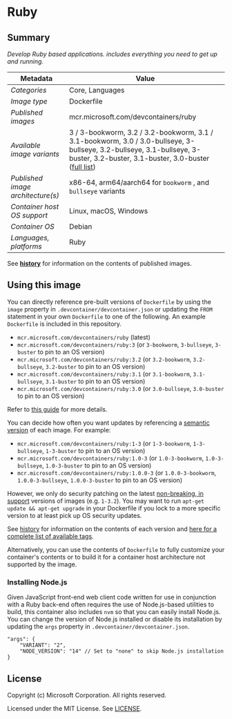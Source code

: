# Ruby

## Summary

*Develop Ruby based applications. includes everything you need to get up and running.*

| Metadata | Value |  
|----------|-------|
| *Categories* | Core, Languages |
| *Image type* | Dockerfile |
| *Published images* | mcr.microsoft.com/devcontainers/ruby |
| *Available image variants* | 3 / 3-bookworm, 3.2 / 3.2-bookworm, 3.1 / 3.1-bookworm, 3.0 / 3.0-bullseye, 3-bullseye, 3.2-bullseye, 3.1-bullseye, 3-buster, 3.2-buster, 3.1-buster, 3.0-buster ([full list](https://mcr.microsoft.com/v2/devcontainers/ruby/tags/list)) |
| *Published image architecture(s)* | x86-64, arm64/aarch64 for `bookworm` , and `bullseye` variants |
| *Container host OS support* | Linux, macOS, Windows |
| *Container OS* | Debian |
| *Languages, platforms* | Ruby |

See **[history](history)** for information on the contents of published images.

## Using this image

You can directly reference pre-built versions of `Dockerfile` by using the `image` property in `.devcontainer/devcontainer.json` or updating the `FROM` statement in your own  `Dockerfile` to one of the following. An example `Dockerfile` is included in this repository.

- `mcr.microsoft.com/devcontainers/ruby`     (latest)
- `mcr.microsoft.com/devcontainers/ruby:3`   (or `3-bookworm`, `3-bullseye`, `3-buster` to pin to an OS version)
- `mcr.microsoft.com/devcontainers/ruby:3.2` (or `3.2-bookworm`, `3.2-bullseye`, `3.2-buster` to pin to an OS version)
- `mcr.microsoft.com/devcontainers/ruby:3.1` (or `3.1-bookworm`, `3.1-bullseye`, `3.1-buster` to pin to an OS version)
- `mcr.microsoft.com/devcontainers/ruby:3.0` (or `3.0-bullseye`, `3.0-buster` to pin to an OS version)

Refer to [this guide](https://containers.dev/guide/dockerfile) for more details.

You can decide how often you want updates by referencing a [semantic version](https://semver.org/) of each image. For example:

- `mcr.microsoft.com/devcontainers/ruby:1-3`     (or `1-3-bookworm`, `1-3-bullseye`, `1-3-buster` to pin to an OS version)
- `mcr.microsoft.com/devcontainers/ruby:1.0-3`   (or `1.0-3-bookworm`, `1.0-3-bullseye`, `1.0-3-buster` to pin to an OS version)
- `mcr.microsoft.com/devcontainers/ruby:1.0.0-3` (or `1.0.0-3-bookworm`, `1.0.0-3-bullseye`, `1.0.0-3-buster` to pin to an OS version)

However, we only do security patching on the latest [non-breaking, in support](https://github.com/devcontainers/images/issues/90) versions of images (e.g. `1-3.2`). You may want to run `apt-get update && apt-get upgrade` in your Dockerfile if you lock to a more specific version to at least pick up OS security updates.

See [history](history) for information on the contents of each version and [here for a complete list of available tags](https://mcr.microsoft.com/v2/devcontainers/ruby/tags/list).

Alternatively, you can use the contents of `Dockerfile` to fully customize your container's contents or to build it for a container host architecture not supported by the image.

### Installing Node.js

Given JavaScript front-end web client code written for use in conjunction with a Ruby back-end often requires the use of Node.js-based utilities to build, this container also includes `nvm` so that you can easily install Node.js. You can change the version of Node.js installed or disable its installation by updating the `args` property in `.devcontainer/devcontainer.json`.

```jsonc
"args": {
    "VARIANT": "2",
    "NODE_VERSION": "14" // Set to "none" to skip Node.js installation
}
```

## License

Copyright (c) Microsoft Corporation. All rights reserved.

Licensed under the MIT License. See [LICENSE](https://github.com/devcontainers/images/blob/main/LICENSE).
